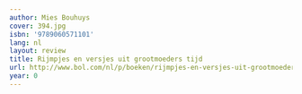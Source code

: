 ```yaml
---
author: Mies Bouhuys
cover: 394.jpg
isbn: '9789060571101'
lang: nl
layout: review
title: Rijmpjes en versjes uit grootmoeders tijd
url: http://www.bol.com/nl/p/boeken/rijmpjes-en-versjes-uit-grootmoeders-tijd/1001004001544544/index.html
year: 0
---
```


